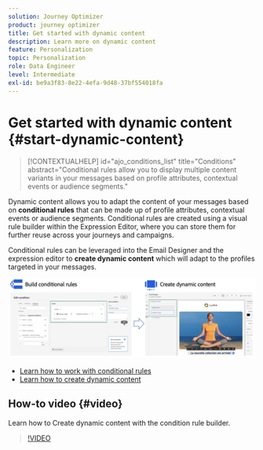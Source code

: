 ```yaml
---
solution: Journey Optimizer
product: journey optimizer
title: Get started with dynamic content
description: Learn more on dynamic content
feature: Personalization
topic: Personalization
role: Data Engineer
level: Intermediate
exl-id: be9a3f83-8e22-4efa-9d48-37bf554018fa
---
```

# Get started with dynamic content {#start-dynamic-content}

>[!CONTEXTUALHELP]
>id="ajo_conditions_list"
>title="Conditions"
>abstract="Conditional rules allow you to display multiple content variants in your messages based on profile attributes, contextual events or audience segments." 

Dynamic content allows you to adapt the content of your messages based on **conditional rules** that can be made up of profile attributes, contextual events or audience segments. Conditional rules are created using a visual rule builder within the Expression Editor, where you can store them for further reuse across your journeys and campaigns.

Conditional rules can be leveraged into the Email Designer and the expression editor to **create dynamic content** which will adapt to the profiles targeted in your messages. 

![](assets/conditions-overview.png)

* [Learn how to work with conditional rules](create-conditions.md)
* [Learn how to create dynamic content](dynamic-content.md)

## How-to video {#video}

Learn how to Create dynamic content with the condition rule builder.

>[!VIDEO](https://video.tv.adobe.com/v/3409815?quality=12)
